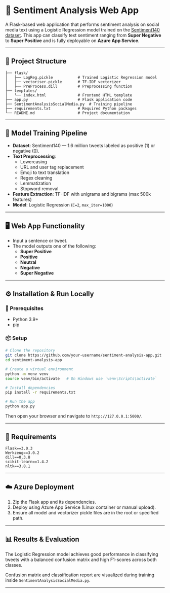 # 🌟 Sentiment Analysis Web App

A Flask-based web application that performs sentiment analysis on social media text using a Logistic Regression model trained on the [Sentiment140 dataset](https://www.kaggle.com/datasets/kazanova/sentiment140). This app can classify text sentiment ranging from **Super Negative** to **Super Positive** and is fully deployable on **Azure App Service**.



---

## 📁 Project Structure

```
├── flask/
│   ├── LogReg.pickle           # Trained Logistic Regression model
│   ├── vectoriser.pickle       # TF-IDF vectorizer
│   ├── PreProcess.dill         # Preprocessing function
├── templates/
│   └── index.html              # Frontend HTML template
├── app.py                      # Flask application code
├── SentimentAnalysisSocialMedia.py  # Training pipeline
├── requirements.txt            # Required Python packages
└── README.md                   # Project documentation
```

---

## 🧠 Model Training Pipeline

- **Dataset**: Sentiment140 — 1.6 million tweets labeled as positive (1) or negative (0).
- **Text Preprocessing**:
  - Lowercasing
  - URL and user tag replacement
  - Emoji to text translation
  - Regex cleaning
  - Lemmatization
  - Stopword removal
- **Feature Extraction**: TF-IDF with unigrams and bigrams (max 500k features)
- **Model**: Logistic Regression (`C=2`, `max_iter=1000`)

---

## 🖥️ Web App Functionality

- Input a sentence or tweet.
- The model outputs one of the following:
  - **Super Positive**
  - **Positive**
  - **Neutral**
  - **Negative**
  - **Super Negative**

---

## ⚙️ Installation & Run Locally

### 🔧 Prerequisites

- Python 3.9+
- pip

### 📦 Setup

```bash
# Clone the repository
git clone https://github.com/your-username/sentiment-analysis-app.git
cd sentiment-analysis-app

# Create a virtual environment
python -m venv venv
source venv/bin/activate   # On Windows use `venv\Scripts\activate`

# Install dependencies
pip install -r requirements.txt

# Run the app
python app.py
```

Then open your browser and navigate to `http://127.0.0.1:5000/`.

---

## 🧪 Requirements

```
Flask==3.0.3
Werkzeug==3.0.2
dill==0.3.8
scikit-learn==1.4.2
nltk==3.8.1
```

---

## ☁️ Azure Deployment

1. Zip the Flask app and its dependencies.
2. Deploy using Azure App Service (Linux container or manual upload).
3. Ensure all model and vectorizer pickle files are in the root or specified path.

---

## 📊 Results & Evaluation

The Logistic Regression model achieves good performance in classifying tweets with a balanced confusion matrix and high F1-scores across both classes.

Confusion matrix and classification report are visualized during training inside `SentimentAnalysisSocialMedia.py`.

---
